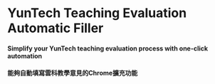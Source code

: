 <h1>YunTech Teaching Evaluation Automatic Filler</h1>
<h4>Simplify your YunTech teaching evaluation process with one-click automation</h4>
<h4>能夠自動填寫雲科教學意見的Chrome擴充功能</h4>
